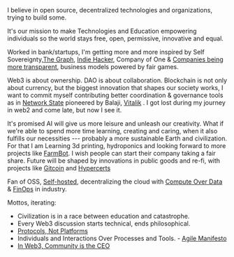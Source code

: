 I believe in open source, decentralized technologies and organizations, trying to build some.

It\'s our mission to make Technologies and Education empowering individuals so the world stays free, open, permissive, innovative and equal.

Worked in bank/startups, I\'m getting more and more inspired by Self Sovereignty,[The Graph](https://thegraph.com/en/), [Indie Hacker](https://www.indiehackers.com/), Company of One & [Companies being more transparent](https://www.slideshare.net/Bufferapp/buffer-culture-04), business models powered by fair games.

Web3 is about ownership. DAO is about collaboration. Blockchain is not only about currency, but the biggest innovation that shapes our society works, I want to commit myself contributing better coordination & governance tools as in [Network State](https://thenetworkstate.com/) pioneered by Balaji, [Vitalik](https://vitalik.ca/general/2022/07/13/networkstates.html) . I got lost during my journey in web2 and come late, but now I see it.

It\'s promised AI will give us more leisure and unleash our creativity. What if we\'re able to spend more time learning, creating and caring, when it also fulfills our necessities --- probably a more sustainable Earth and civilization. For that I am Learning 3d printing, hydroponics and looking forward to more projects like [FarmBot](https://farm.bot/). I wish people can start their company taking a fair share. Future will be shaped by innovations in public goods and re-fi, with projects like [Gitcoin](https://gitcoin.co/) and [Hypercerts](https://hypercerts.org/)

Fan of OSS, [Self-hosted](https://www.reddit.com/r/selfhosted/), decentralizing the cloud with [Compute Over Data](https://github.com/bacalhau-project/bacalhau) & [FinOps](https://www.finops.org/) in industry.

Mottos, iterating:

- Civilization is in a race between education and catastrophe.
- Every Web3 discussion starts technical, ends philosophical.
- [Protocols, Not Platforms](https://knightcolumbia.org/content/protocols-not-platforms-a-technological-approach-to-free-speech)
- Individuals and Interactions Over Processes and Tools. - [Agile Manifesto](https://agilemanifesto.org/)
- [In Web3, Community is the CEO](https://twitter.com/sandeepnailwal/status/1556698309867233280)

